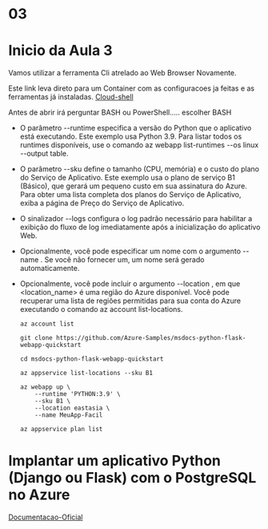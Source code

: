 # 03

# Inicio da Aula 3

Vamos utilizar a ferramenta Cli atrelado ao Web Browser Novamente.

Este link leva direto para um Container com as configuracoes ja feitas e as ferramentas já instaladas.
[Cloud-shell](https://portal.azure.com/#cloudshell/)

Antes de abrir irá perguntar BASH ou PowerShell..... escolher BASH


* O parâmetro --runtime especifica a versão do Python que o aplicativo está executando. Este exemplo usa Python 3.9. Para listar todos os runtimes disponíveis, use o comando az webapp list-runtimes --os linux --output table.
* O parâmetro --sku define o tamanho (CPU, memória) e o custo do plano do Serviço de Aplicativo. Este exemplo usa o plano de serviço B1 (Básico), que gerará um pequeno custo em sua assinatura do Azure. Para obter uma lista completa dos planos do Serviço de Aplicativo, exiba a página de Preço do Serviço de Aplicativo.
* O sinalizador --logs configura o log padrão necessário para habilitar a exibição do fluxo de log imediatamente após a inicialização do aplicativo Web.
* Opcionalmente, você pode especificar um nome com o argumento --name <app-name>. Se você não fornecer um, um nome será gerado automaticamente.
* Opcionalmente, você pode incluir o argumento --location <location-name>, em que <location_name> é uma região do Azure disponível. Você pode recuperar uma lista de regiões permitidas para sua conta do Azure executando o comando az account list-locations.

    ```console
    az account list
    ```

    ```console
    git clone https://github.com/Azure-Samples/msdocs-python-flask-webapp-quickstart
    ```

    ```Console
    cd msdocs-python-flask-webapp-quickstart
    ```

    ```console
    az appservice list-locations --sku B1
    ```

    ```console
    az webapp up \
        --runtime 'PYTHON:3.9' \
        --sku B1 \
        --location eastasia \
        --name MeuApp-Facil
    ```    

    ```console
    az appservice plan list
    ```

# Implantar um aplicativo Python (Django ou Flask) com o PostgreSQL no Azure

[Documentacao-Oficial](https://docs.microsoft.com/pt-br/azure/app-service/tutorial-python-postgresql-app?tabs=flask%2Cmac-linux%2Cazure-cli%2Cterminal-bash%2Cazure-portal-access%2Cvscode-aztools-deploy%2Cdeploy-instructions-azportal%2Cdeploy-instructions--zip-azcli%2Cdeploy-instructions-curl-bash)